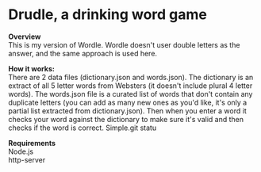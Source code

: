 # Drudle, a drinking word game

**Overview**  
This is my version of Wordle. Wordle doesn't user double letters as the answer, and the same approach is used here. 

**How it works:**  
There are 2 data files (dictionary.json and words.json). The dictionary is an extract of all 5 letter words from Websters (it doesn't include plural 4 letter words). The words.json file is a curated list of words that don't contain any duplicate letters (you can add as many new ones as you'd like, it's only a partial list extracted from dictionary.json). Then when you enter a word it checks your word against the dictionary to make sure it's valid and then checks if the word is correct. Simple.git statu

**Requirements**  
Node.js  
http-server  
